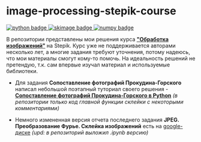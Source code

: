 # image-processing-stepik-course

<div id="stack badges">
    <a href="https://www.python.org">
        <img src="https://img.shields.io/badge/python-6a6a6a?style=flat&logo=python&logoColor=white" alt="python badge"/>
    </a>
    <a href="https://scikit-image.org">
        <img src="https://img.shields.io/badge/skimage-61ca9a?style=flate" alt="skimage badge"/>
    </a>
    <a href="https://numpy.org">
        <img src="https://img.shields.io/badge/numpy-07607e?style=flat&logo=numpy&logoColor=white" alt="numpy badge"/>
    </a>
</div>

В репозитории представлены мои решения курса [**"Обработка изображений"**](https://stepik.org/course/1280/syllabus) на Stepik. Курс уже не поддерживается авторами несколько лет, а многие задания требуют уточнения, потому надеюсь, что мои материалы смогут кому-то помочь. На идеальность решений не претендую, т.к. сам впервые изучал материал и используемые библиотеки. 

- Для задания **Сопоставление фотографий Прокудина-Горского** написал небольшой поэтапный туториал своего решения - [**Сопоставление фотографий Прокудина-Горского в Python**](https://telegra.ph/Sopostavlenie-fotografij-Prokudina-Gorskogo-02-14) *(в репозитории только код главной функции склейки с некоторыми комментариями)*

- Немного измененная версия отчета последнего задания **JPEG. Преобразование Фурье. Склейка изображений** есть на [googlе-диске](https://drive.google.com/file/d/1VmdklVLL9Qd8TpvZu82o-1uzMyIcv6St/view?usp=share_link ) *(upd: в репозиторий выложил .ipynb версию)*
